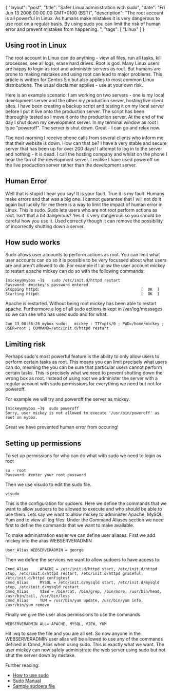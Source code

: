 {
  "layout": "post",
  "title": "Safer Linux administration with sudo",
  "date": "Fri Jun 13 2008 00:00:00 GMT+0100 (BST)",
  "description": "The root account is all powerful in Linux. As humans make mistakes it is very dangerous to use root on a regular basis. By using sudo you can limit the risk of human error and prevent mistakes from happening. ",
  "tags": [
    "Linux"
  ]
}

## Using root in Linux

The root account in Linux can do anything - view all files, run all tasks, kill processes, see all logs, erase hard drives. Root is god. Many Linux users are happy to login as root and administer servers as root. But humans are prone to making mistakes and using root can lead to major problems. This article is written for Centos 5.x but also applies to most common Linux distributions. The usual disclaimer applies - use at your own risk.

Here is an example scenario: I am working on two servers - one is my local development server and the other my production server, hosting live client sites. I have been creating a backup script and testing it on my local server before I put it live onto the production server. The script has been thoroughly tested so I move it onto the production server. At the end of the day I shut down my development server. In my terminal window as root I type "poweroff". The server is shut down. Great - I can go and relax now.

The next morning I receive phone calls from several clients who inform me that their website is down. How can that be? I have a very stable and secure server that has been up for over 200 days! I attempt to log in to the server and nothing - it is dead. I call the hosting company and whilst on the phone I hear the fan of the development server. I realise I have used poweroff on the live production server rather than the development server.

## Human Error

Well that is stupid I hear you say! It is your fault. True it is my fault. Humans make errors and that was a big one. I cannot guarantee that I will not do it again but luckily for me there is a way to limit the impact of human error in Linux. This is sudo. Sudo lets users who are not root perform actions as root. Isn't that a bit dangerous? Yes it is very dangerous so you should be careful how you use it. Used correctly though it can remove the possibility of incorrectly shutting down a server.

## How sudo works

Sudo allows user accounts to perform actions as root. You can limit what user accounts can do so it is possible to be very focussed about what users are and aren't allowed to do. For example if I allow the user account mickey to restart apache mickey can do so with the following commands:

    [mickey@mybox ~]$   sudo /etc/init.d/httpd restart
    Password: #mickey's password entered
    Stopping httpd:                                            [  OK  ]
    Starting httpd:                                            [  OK  ]

Apache is restarted. Without being root mickey has been able to restart apache. Furthermore a log of all sudo actions is kept in /var/log/messages so we can see who has used sudo and for what.  

    Jun 13 08:36:26 mybox sudo:   mickey : TTY=pts/0 ; PWD=/home/mickey ; USER=root ; COMMAND=/etc/init.d/httpd restart 

## Limiting risk

Perhaps sudo's most powerful feature is the ability to only allow users to perform certain tasks as root. This means you can limit precisely what users can do, meaning the you can be sure that particular users cannot perform certain tasks. This is precisely what we need to prevent shutting down the wrong box as root. Instead of using root we administer the server with a regular account with sudo permissions for everything we need but not for poweroff.

For example we will try and poweroff the server as mickey. 

    [mickey@mybox ~]$  sudo poweroff
    Sorry, user mickey is not allowed to execute '/usr/bin/poweroff' as root on mybox.

Great we have prevented human error from occuring!

## Setting up permissions

To set up permissions for who can do what with sudo we need to login as root  

    su - root
    Password: #enter your root password

Then we use visudo to edit the sudo file. 

    visudo 

This is the configuration for sudoers. Here we define the commands that we want to allow sudoers to be allowed to execute and who should be able to use them. Lets say we want to allow mickey to administer Apache, MySQL, Yum and to view all log files. Under the Command Aliases section we need first to define the commands that we want to make available. 

To make administration easier we can define user aliases. First we add mickey into the alias WEBSERVERADMIN 

    User_Alias WEBSERVERADMIN = george

Then we define the services we want to allow sudoers to have access to: 

    Cmnd_Alias     APACHE = /etc/init.d/httpd start, /etc/init.d/httpd stop, /etc/init.d/httpd restart, /etc/init.d/httpd graceful, /etc/init.d/httpd configtest
    Cmnd_Alias     MYSQL = /etc/init.d/mysqld start, /etc/init.d/mysqld stop, /etc/init.d/mysqld restart
    Cmnd_Alias     VIEW = /bin/cat, /bin/grep, /bin/more, /usr/bin/head, /usr/bin/tail, /usr/bin/less
    Cmnd_Alias     YUM = /usr/bin/yum update, /usr/bin/yum info, /usr/bin/yum remove

Finally we give the user alias permissions to use the commands

    WEBSERVERADMIN ALL= APACHE, MYSQL, VIEW, YUM

Hit :wq to save the file and you are all set. So now anyone in the WEBSERVERADMIN user alias will be allowed to use any of the commands defined in Cmnd_Alias when using sudo. This is exactly what we want. The user mickey can now safely administrate the web server using sudo but not shut the server down by mistake.

Further reading:

*   [How to use sudo][1]
*   [Sudo Manual][2]
*   [Sample sudoers file][3]

 [1]: http://www.chinalinuxpub.com/doc/www.siliconvalleyccie.com/linux-hn/sudo.htm
 [2]: http://www.sudo.ws/sudo/man/sudo.html
 [3]: http://www.sudo.ws/sudo/sample.sudoers
